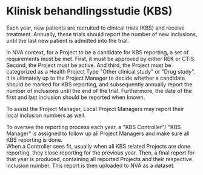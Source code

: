 # Klinisk behandlingsstudie (KBS)

Each year, new patients are recruited to clinical trials (KBS)
and receive treatment. Annually, these trials should report the
number of new inclusions, until the last new patient is admitted
into the trial.

In NVA context, for a Project to be a candidate for KBS reporting,
a set of requirements must be met. First, it must be approved by
either REK or CTIS. Second, the Project must be active. And third,
the Project must be categorized as a Health Project Type "Other
clinical study" or "Drug study".  
It is ultimately up to the Project Manager to decide whether a
candidate should be marked for KBS reporting, and subsequently
annually report the number of inclusions until the end
of the trial. Furthermore, the date of the first and last
inclusion should be reported when known.

To assist the Project Manager, Local Project Managers may report
their local inclusion numbers as well.

To oversee the reporting process each year, a "KBS Controller"/
"KBS Manager" is assigned to follow up all Project Managers and
make sure all KBS reporting is done.  
When a Controller sees fit, usually when all KBS related Projects
are done reporting, they close reporting for the previous year.
Then, a final report for that year is produced, containing all
reported Projects and their respective inclusion number. This
report is then uploaded to NVA as a dataset.